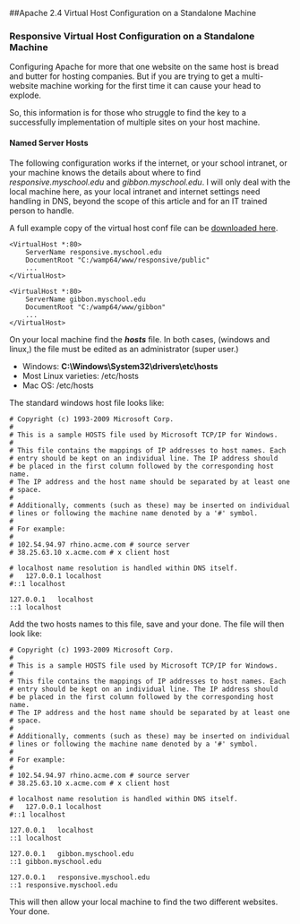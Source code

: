 ##Apache 2.4 Virtual Host Configuration on a Standalone Machine

### Responsive Virtual Host Configuration on a Standalone Machine

Configuring Apache for more that one website on the same host is bread and butter for hosting companies.  But if you are trying to get a multi-website machine working for the first time it can cause your head to explode.

So, this information is for those who struggle to find the key to a successfully implementation of multiple sites on your host machine.

#### Named Server Hosts
The following configuration works if the internet, or your school intranet, or your machine knows the details about where to find _responsive.myschool.edu_ and _gibbon.myschool.edu_. I will only deal with the local machine here, as your local intranet and internet settings need handling in DNS, beyond the scope of this article and for an IT trained person to handle.

A full example copy of the virtual host conf file can be [downloaded here](/Download/VirtualHosts.conf/).

```apacheconfig
<VirtualHost *:80>
	ServerName responsive.myschool.edu
	DocumentRoot "C:/wamp64/www/responsive/public"
    ...
</VirtualHost>

<VirtualHost *:80>
	ServerName gibbon.myschool.edu
	DocumentRoot "C:/wamp64/www/gibbon"
    ...
</VirtualHost>
```

On your local machine find the ___hosts___ file.  In both cases, (windows and linux,) the file must be edited as an administrator (super user.) 
* Windows: __C:\Windows\System32\drivers\etc\hosts__ 
* Most Linux varieties: /etc/hosts
* Mac OS: /etc/hosts

The standard windows host file looks like:
```text
# Copyright (c) 1993-2009 Microsoft Corp.
#
# This is a sample HOSTS file used by Microsoft TCP/IP for Windows.
#
# This file contains the mappings of IP addresses to host names. Each
# entry should be kept on an individual line. The IP address should
# be placed in the first column followed by the corresponding host name.
# The IP address and the host name should be separated by at least one
# space.
#
# Additionally, comments (such as these) may be inserted on individual
# lines or following the machine name denoted by a '#' symbol.
#
# For example:
#
# 102.54.94.97 rhino.acme.com # source server
# 38.25.63.10 x.acme.com # x client host

# localhost name resolution is handled within DNS itself.
#	127.0.0.1 localhost
#::1 localhost

127.0.0.1	localhost
::1 localhost
```
Add the two hosts names to this file, save and your done.  The file will then look like:
```text
# Copyright (c) 1993-2009 Microsoft Corp.
#
# This is a sample HOSTS file used by Microsoft TCP/IP for Windows.
#
# This file contains the mappings of IP addresses to host names. Each
# entry should be kept on an individual line. The IP address should
# be placed in the first column followed by the corresponding host name.
# The IP address and the host name should be separated by at least one
# space.
#
# Additionally, comments (such as these) may be inserted on individual
# lines or following the machine name denoted by a '#' symbol.
#
# For example:
#
# 102.54.94.97 rhino.acme.com # source server
# 38.25.63.10 x.acme.com # x client host

# localhost name resolution is handled within DNS itself.
#	127.0.0.1 localhost
#::1 localhost

127.0.0.1	localhost
::1 localhost

127.0.0.1	gibbon.myschool.edu
::1 gibbon.myschool.edu

127.0.0.1	responsive.myschool.edu
::1 responsive.myschool.edu
```
This will then allow your local machine to find the two different websites.  Your done.